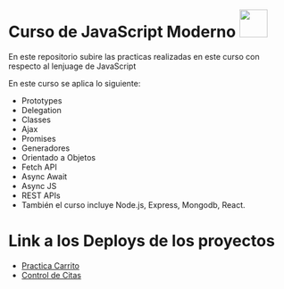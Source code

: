 # Curso de JavaScript Moderno <img src="https://media.giphy.com/media/xT9IgzoKnwFNmISR8I/giphy.gif" width="50" />

En este repositorio subire las practicas realizadas en este curso con respecto al lenjuage de JavaScript <br>

En este curso se aplica lo siguiente: 
* Prototypes
* Delegation
* Classes
* Ajax
* Promises
* Generadores
* Orientado a Objetos
* Fetch API
* Async Await
* Async JS
* REST APIs
* También el curso incluye Node.js, Express, Mongodb, React.

# Link a los Deploys de los proyectos

* [Practica Carrito](https://carritostorage.netlify.app)
* [Control de Citas](https://citasveterinaria07.netlify.app)







